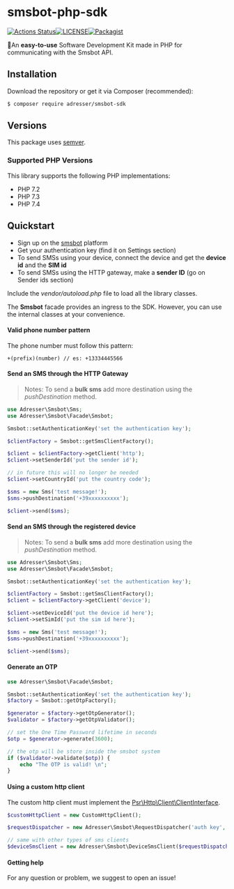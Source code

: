 # smsbot-php-sdk

[![Actions Status](https://github.com/adresser/smsbot-sdk/workflows/PHP%20Composer/badge.svg)](https://github.com/adresser/smsbot-sdk/actions)[![LICENSE](https://img.shields.io/badge/license-Anti%20996-blue.svg)](https://github.com/996icu/996.ICU/blob/master/LICENSE)[![Packagist](https://img.shields.io/packagist/v/adresser/smsbot-sdk.svg)](https://packagist.org/packages/adresser/smsbot-sdk)



🚀An **easy-to-use** Software Development Kit made in PHP for communicating with the Smsbot API.

## Installation

Download the repository or get it via Composer (recommended):

```sh
$ composer require adresser/smsbot-sdk
```



## Versions 

This package uses [semver](https://semver.org/). 

### Supported PHP Versions

This library supports the following PHP implementations:

* PHP 7.2
* PHP 7.3
* PHP 7.4



## Quickstart

* Sign up on the [smsbot](https://sms.smsbot.it) platform 
* Get your authentication key (find it on Settings section)
* To send SMSs using your device, connect the device and get the **device id** and the **SIM id**
* To send SMSs using the HTTP gateway, make a **sender ID** (go on Sender ids section)

Include the *vendor/autoload.php* file to load all the library classes. 

The **Smsbot** facade provides an ingress to the SDK. However, you can use the internal classes at your convenience. 



#### Valid phone number pattern

The phone number must follow this pattern: 

```
+(prefix)(number) // es: +13334445566
```

 

#### Send an SMS through the HTTP Gateway

> Notes: To send a **bulk sms** add more destination using the *pushDestination* method. 

```php
use Adresser\Smsbot\Sms;
use Adresser\Smsbot\Facade\Smsbot;

Smsbot::setAuthenticationKey('set the authentication key'); 

$clientFactory = Smsbot::getSmsClientFactory(); 

$client = $clientFactory->getClient('http'); 
$client->setSenderId('put the sender id'); 

// in future this will no longer be needed  
$client->setCountryId('put the country code'); 

$sms = new Sms('test message!'); 
$sms->pushDestination('+39xxxxxxxxxx'); 

$client->send($sms); 
```



#### Send an SMS through the registered device 

>  Notes: To send a **bulk sms** add more destination using the *pushDestination* method. 

```php
use Adresser\Smsbot\Sms;
use Adresser\Smsbot\Facade\Smsbot;

Smsbot::setAuthenticationKey('set the authentication key'); 

$clientFactory = Smsbot::getSmsClientFactory(); 
$client = $clientFactory->getClient('device');

$client->setDeviceId('put the device id here');
$client->setSimId('put the sim id here'); 

$sms = new Sms('test message!'); 
$sms->pushDestination('+39xxxxxxxxxx'); 

$client->send($sms); 
```



#### Generate an OTP

```php
use Adresser\Smsbot\Facade\Smsbot;

Smsbot::setAuthenticationKey('set the authentication key'); 
$factory = Smsbot::getOtpFactory(); 

$generator = $factory->getOtpGenerator(); 
$validator = $factory->getOtpValidator();  

// set the One Time Password lifetime in seconds 
$otp = $generator->generate(3600); 

// the otp will be store inside the smsbot system
if ($validator->validate($otp)) {
    echo "The OTP is valid! \n"; 
} 
```



#### Using a custom http client

The custom http client must implement the [Psr\Http\Client\ClientInterface](https://www.php-fig.org/psr/psr-18/). 

```php
$customHttpClient = new CustomHttpClient(); 

$requestDispatcher = new Adresser\Smsbot\RequestDispatcher('auth key', $customHttpClient);

// same with other types of sms clients 
$deviceSmsClient = new Adresser\Smsbot\DeviceSmsClient($requestDispatcher); 
```



#### Getting help

For any question or problem, we suggest to open an issue! 